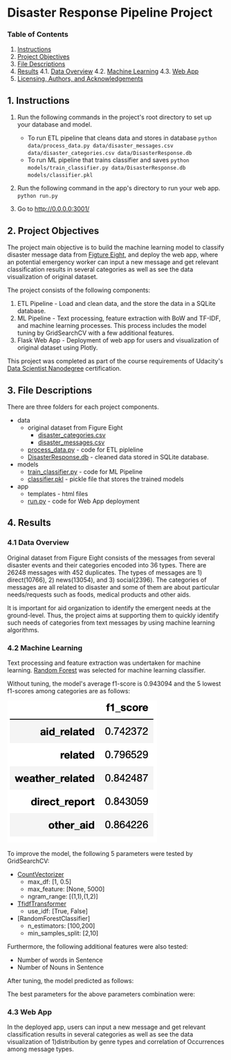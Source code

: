 # Disaster Response Pipeline Project
### Table of Contents
1. [Instructions](#installation)
2. [Project Objectives](#objectives)
3. [File Descriptions](#files)
4. [Results](#results)
 4.1. [Data Overview](#data)
 4.2. [Machine Learning](#ml)
 4.3. [Web App](#app)
5. [Licensing, Authors, and Acknowledgements](#licensing)

## 1. Instructions <a name='installation'></a>
1. Run the following commands in the project's root directory to set up your database and model.

    - To run ETL pipeline that cleans data and stores in database
        `python data/process_data.py data/disaster_messages.csv data/disaster_categories.csv data/DisasterResponse.db`
    - To run ML pipeline that trains classifier and saves
        `python models/train_classifier.py data/DisasterResponse.db models/classifier.pkl`

2. Run the following command in the app's directory to run your web app.
    `python run.py`

3. Go to http://0.0.0.0:3001/

## 2. Project Objectives <a name='objectives'></a>
The project main objective is to build the machine learning model to classify disaster message data from [Figture Eight](https://appen.com), and deploy the web app, where an potential emergency worker can input a new message and get relevant classification results in several categories as well as see the data visualization of original dataset.

The project consists of the following components:
1. ETL Pipeline - Load and clean data, and the store the data in a SQLite database.
2. ML Pipeline - Text processing, feature extraction with BoW and TF-IDF, and machine learning processes. This process includes the model tuning by GridSearchCV with a few additional features.
3. Flask Web App - Deployment of web app for users and visualization of original dataset using Plotly.

This project was completed as part of the course requirements of Udacity's [Data Scientist Nanodegree](https://www.udacity.com/course/data-scientist-nanodegree--nd025) certification.

## 3. File Descriptions <a name="files"></a>
There are three folders for each project components.
- data
  - original dataset from Figure Eight
    - [disaster_categories.csv](data/disaster_categories.csv)
    - [disaster_messages.csv](data/disaster_messages.csv)
  - [process_data.py](data/process_data.py) - code for ETL pipleline
  - [DisasterResponse.db](data/DisasterResponse.db) - cleaned data stored in SQLite database.
- models
  - [train_classifier.py](models/train_classifier.py) - code for ML Pipeline
  - [classifier.pkl](models/classifier.pkl) - pickle file that stores the trained models
- app
  - templates - html files
  - [run.py](app/run.py) - code for Web App deployment

## 4. Results <a name="results"></a>
### 4.1 Data Overview <a name="data"></a>
Original dataset from Figure Eight consists of the messages from several disaster events and their categories encoded into 36 types. There are 26248 messages with 452 duplicates. The types of messages are 1) direct(10766), 2) news(13054), and 3) social(2396). The categories of messages are all related to disaster and some of them are about particular needs/requests such as foods, medical products and other aids.

It is important for aid organization to identify the emergent needs at the ground-level. Thus, the project aims at supporting them to quickly identify such needs of categories from text messages by using machine learning algorithms.

### 4.2 Machine Learning <a name="ml"></a>
Text processing and feature extraction was undertaken for machine learning. [Random Forest](https://scikit-learn.org/stable/modules/generated/sklearn.ensemble.RandomForestClassifier.html) was selected for machine learning classifier.

Without tuning, the model's average f1-score is 0.943094 and the 5 lowest f1-scores among categories are as follows:

![this is an image](/images/f1_ml1.png)

To improve the model, the following 5 parameters were tested by GridSearchCV:
- [CountVectorizer](https://scikit-learn.org/stable/modules/generated/sklearn.feature_extraction.text.CountVectorizer.html)
  - max_df: [1, 0.5]
  - max_feature: [None, 5000]
  - ngram_range: [(1,1),(1,2)]
- [TfidfTransformer](https://scikit-learn.org/stable/modules/generated/sklearn.feature_extraction.text.TfidfTransformer.html?highlight=tfidftransformer#sklearn.feature_extraction.text.TfidfTransformer)
  - use_idf: [True, False]
- [RandomForestClassifier]
  - n_estimators: [100,200]
  - min_samples_split: [2,10]

Furthermore, the following additional features were also tested:
- Number of words in Sentence
- Number of Nouns in Sentence

After tuning, the model predicted as follows:

The best parameters for the above parameters combination were:

### 4.3 Web App <a name="app"></a>
In the deployed app, users can input a new message and get relevant classification results in several categories as well as see the data visualization of 1)distribution by genre types and correlation of Occurrences among message types.
